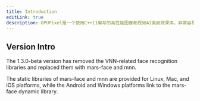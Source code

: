 ```yaml
---
title: Introduction
editLink: true
description: GPUPixel是一个使用C++11编写的高性能图像和视频AI美颜效果库，非常容易编译和集成，并且库文件非常小。它是基于GPU的，并且带有内置的美颜效果滤镜，可以实现商业级别的效果。它支持的平台包括iOS、Mac和Android，理论上可以移植到任何支持OpenGL/ES的平台
---
```


 
## Version Intro
The 1.3.0-beta version has removed the VNN-related face recognition libraries and replaced them with mars-face and mnn.
 
The static libraries of mars-face and mnn are provided for Linux, Mac, and iOS platforms, while the Android and Windows platforms link to the mars-face dynamic library.